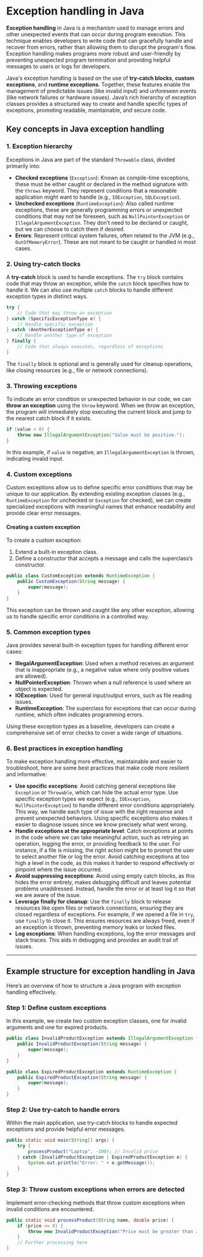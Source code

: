 # Exception handling in Java

**Exception handling** in Java is a mechanism used to manage errors and other unexpected events that can occur during program execution. This technique enables developers to write code that can gracefully handle and recover from errors, rather than allowing them to disrupt the program's flow. Exception handling makes programs more robust and user-friendly by preventing unexpected program termination and providing helpful messages to users or logs for developers.

Java's exception handling is based on the use of **try-catch blocks**, **custom exceptions**, and **runtime exceptions**. Together, these features enable the management of predictable issues (like invalid input) and unforeseen events (like network failures or hardware issues). Java’s rich hierarchy of exception classes provides a structured way to create and handle specific types of exceptions, promoting readable, maintainable, and secure code.

## Key concepts in Java exception handling

### 1. **Exception hierarchy**
Exceptions in Java are part of the standard `Throwable` class, divided primarily into:
- **Checked exceptions** (`Exception`): Known as compile-time exceptions, these must be either caught or declared in the method signature with the `throws` keyword. They represent conditions that a reasonable application might want to handle (e.g., `IOException`, `SQLException`).
- **Unchecked exceptions** (`RuntimeException`): Also called runtime exceptions, these are generally programming errors or unexpected conditions that may not be foreseen, such as `NullPointerException` or `IllegalArgumentException`. They don’t need to be declared or caught, but we can choose to catch them if desired.
- **Errors**: Represent critical system failures, often related to the JVM (e.g., `OutOfMemoryError`). These are not meant to be caught or handled in most cases.

### 2. **Using try-catch tlocks**
A **try-catch** block is used to handle exceptions. The `try` block contains code that may throw an exception, while the `catch` block specifies how to handle it. We can also use multiple `catch` blocks to handle different exception types in distinct ways.
```java
try {
    // Code that may throw an exception
} catch (SpecificExceptionType e) {
    // Handle specific exception
} catch (AnotherExceptionType e) {
    // Handle another type of exception
} finally {
    // Code that always executes, regardless of exceptions
}
```

The `finally` block is optional and is generally used for cleanup operations, like closing resources (e.g., file or network connections).

### 3. **Throwing exceptions**
To indicate an error condition or unexpected behavior in our code, we can **throw an exception** using the `throw` keyword. When we throw an exception, the program will immediately stop executing the current block and jump to the nearest catch block if it exists.
```java
if (value < 0) {
    throw new IllegalArgumentException("Value must be positive.");
}
```

In this example, if `value` is negative, an `IllegalArgumentException` is thrown, indicating invalid input.

### 4. **Custom exceptions**
Custom exceptions allow us to define specific error conditions that may be unique to our application. By extending existing exception classes (e.g., `RuntimeException` for unchecked or `Exception` for checked), we can create specialized exceptions with meaningful names that enhance readability and provide clear error messages.

#### Creating a custom exception
To create a custom exception:
1. Extend a built-in exception class.
2. Define a constructor that accepts a message and calls the superclass’s constructor.

```java
public class CustomException extends RuntimeException {
    public CustomException(String message) {
        super(message);
    }
}
```

This exception can be thrown and caught like any other exception, allowing us to handle specific error conditions in a controlled way.

### 5. **Common exception types**
Java provides several built-in exception types for handling different error cases:
- **IllegalArgumentException**: Used when a method receives an argument that is inappropriate (e.g., a negative value where only positive values are allowed).
- **NullPointerException**: Thrown when a null reference is used where an object is expected.
- **IOException**: Used for general input/output errors, such as file reading issues.
- **RuntimeException**: The superclass for exceptions that can occur during runtime, which often indicates programming errors.

Using these exception types as a baseline, developers can create a comprehensive set of error checks to cover a wide range of situations.

### 6. **Best practices in exception handling**
To make exception handling more effective, maintainable and easier to troubleshoot, here are some best practices that make code more resilient and informative:
- **Use specific exceptions**: Avoid catching general exceptions like `Exception` or `Throwable`, which can hide the actual error type. Use specific exception types we expect (e.g., `IOException`, `NullPointerException`) to handle different error conditions appropriately. This way, we handle each type of issue with the right response and prevent unexpected behaviors. Using specific exceptions also makes it easier to diagnose issues since we know precisely what went wrong.
- **Handle exceptions at the appropriate level**: Catch exceptions at points in the code where we can take meaningful action, such as retrying an operation, logging the error, or providing feedback to the user. For instance, if a file is missing, the right action might be to prompt the user to select another file or log the error. Avoid catching exceptions at too high a level in the code, as this makes it harder to respond effectively or pinpoint where the issue occurred.
- **Avoid suppressing exceptions**: Avoid using empty catch blocks, as this hides the error entirely, makes debugging difficult and leaves potential problems unaddressed. Instead, handle the error or at least log it so that we are aware of the issue.
- **Leverage finally for cleanup**: Use the `finally` block to release resources like open files or network connections, ensuring they are closed regardless of exceptions. For example, if we opened a file in `try`, use `finally` to close it. This ensures resources are always freed, even if an exception is thrown, preventing memory leaks or locked files.
- **Log exceptions**: When handling exceptions, log the error messages and stack traces. This aids in debugging and provides an audit trail of issues.

---

## Example structure for exception handling in Java

Here’s an overview of how to structure a Java program with exception handling effectively.

### Step 1: Define custom exceptions
In this example, we create two custom exception classes, one for invalid arguments and one for expired products.
```java
public class InvalidProductException extends IllegalArgumentException {
    public InvalidProductException(String message) {
        super(message);
    }
}

public class ExpiredProductException extends RuntimeException {
    public ExpiredProductException(String message) {
        super(message);
    }
}
```

### Step 2: Use try-catch to handle errors
Within the main application, use try-catch blocks to handle expected exceptions and provide helpful error messages.
```java
public static void main(String[] args) {
    try {
        processProduct("Laptop", -100); // Invalid price
    } catch (InvalidProductException | ExpiredProductException e) {
        System.out.println("Error: " + e.getMessage());
    }
}
```

### Step 3: Throw custom exceptions when errors are detected
Implement error-checking methods that throw custom exceptions when invalid conditions are encountered.
```java
public static void processProduct(String name, double price) {
    if (price <= 0) {
        throw new InvalidProductException("Price must be greater than zero.");
    }
    // Further processing here
}
```